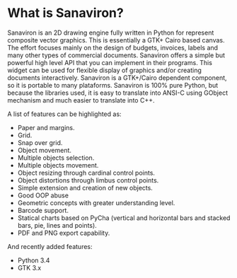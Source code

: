 What is Sanaviron?
=================

Sanaviron is an 2D drawing engine fully written in Python for represent composite vector graphics. This is essentially a
GTK+ Cairo based canvas. The effort focuses mainly on the design of budgets, invoices, labels and many other types of
commercial documents. Sanaviron offers a simple but powerful high level API that you can implement in their programs.
This widget can be used for flexible display of graphics and/or creating documents interactively. Sanaviron is a
GTK+/Cairo dependent component, so it is portable to many plataforms. Sanaviron is 100% pure Python, but because the
libraries used, it is easy to translate into ANSI-C using GObject mechanism and much easier to translate into C++.

A list of features can be highlighted as:

* Paper and margins.
* Grid.
* Snap over grid.
* Object movement.
* Multiple objects selection.
* Multiple objects movement.
* Object resizing through cardinal control points.
* Object distortions through limbus control points.
* Simple extension and creation of new objects.
* Good OOP abuse
* Geometric concepts with greater understanding level.
* Barcode support.
* Statical charts based on PyCha (vertical and horizontal bars and stacked bars, pie, lines and points).
* PDF and PNG export capability.

And recently added features:

* Python 3.4
* GTK 3.x
